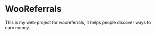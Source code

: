 # WooReferrals
This is my web-project for wooreferrals, it helps people discover ways to earn money.
